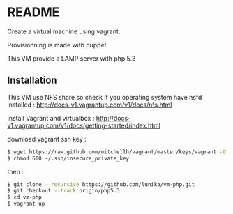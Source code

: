 README
======

Create a virtual machine using vagrant.

Provisionning is made with puppet

This VM provide a LAMP server with php 5.3

Installation
------------

This VM use NFS share so check if you operating system have nsfd installed : http://docs-v1.vagrantup.com/v1/docs/nfs.html

Install Vagrant and virtualbox : http://docs-v1.vagrantup.com/v1/docs/getting-started/index.html

download vagrant ssh key :

``` bash
$ wget https://raw.github.com/mitchellh/vagrant/master/keys/vagrant -O ~/.ssh/insecure_private_key
$ chmod 600 ~/.ssh/insecure_private_key
```

then :

``` bash
$ git clone --recursive https://github.com/lunika/vm-php.git
$ git checkout --track origin/php5.3
$ cd vm-php
$ vagrant up
```
